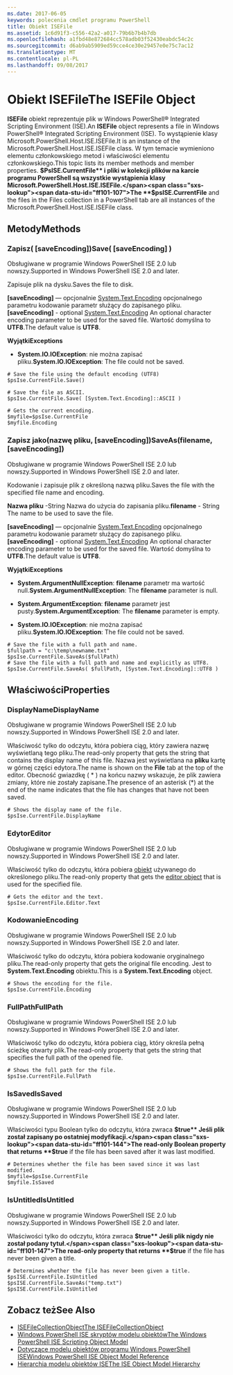 ```yaml
---
ms.date: 2017-06-05
keywords: polecenia cmdlet programu PowerShell
title: Obiekt ISEFile
ms.assetid: 1c6d91f3-c556-42a2-a017-79b6b7b4b7db
ms.openlocfilehash: a1fbd48e872684cc578adb03f52430eabdc54c2c
ms.sourcegitcommit: d6ab9ab5909ed59cce4ce30e29457e0e75c7ac12
ms.translationtype: MT
ms.contentlocale: pl-PL
ms.lasthandoff: 09/08/2017
---
```

# <a name="the-isefile-object"></a><span data-ttu-id="ff101-103">Obiekt ISEFile</span><span class="sxs-lookup"><span data-stu-id="ff101-103">The ISEFile Object</span></span>
  <span data-ttu-id="ff101-104">**ISEFile** obiekt reprezentuje plik w Windows PowerShell® Integrated Scripting Environment (ISE).</span><span class="sxs-lookup"><span data-stu-id="ff101-104">An **ISEFile** object represents a file in Windows PowerShell® Integrated Scripting Environment (ISE).</span></span> <span data-ttu-id="ff101-105">To wystąpienie klasy Microsoft.PowerShell.Host.ISE.ISEFile.</span><span class="sxs-lookup"><span data-stu-id="ff101-105">It is an instance of the Microsoft.PowerShell.Host.ISE.ISEFile class.</span></span> <span data-ttu-id="ff101-106">W tym temacie wymieniono elementu członkowskiego metod i właściwości elementu członkowskiego.</span><span class="sxs-lookup"><span data-stu-id="ff101-106">This topic lists its member methods and member properties.</span></span> <span data-ttu-id="ff101-107">**$PsISE.CurrentFile** i pliki w kolekcji plików na karcie programu PowerShell są wszystkie wystąpienia klasy Microsoft.PowerShell.Host.ISE.ISEFile.</span><span class="sxs-lookup"><span data-stu-id="ff101-107">The **$psISE.CurrentFile** and the files in the Files collection in a PowerShell tab are all instances of the Microsoft.PowerShell.Host.ISE.ISEFile class.</span></span>

## <a name="methods"></a><span data-ttu-id="ff101-108">Metody</span><span class="sxs-lookup"><span data-stu-id="ff101-108">Methods</span></span>

### <a name="save-saveencoding-"></a><span data-ttu-id="ff101-109">Zapisz\( \[saveEncoding\]\)</span><span class="sxs-lookup"><span data-stu-id="ff101-109">Save\( \[saveEncoding\] \)</span></span>
  <span data-ttu-id="ff101-110">Obsługiwane w programie Windows PowerShell ISE 2.0 lub nowszy.</span><span class="sxs-lookup"><span data-stu-id="ff101-110">Supported in Windows PowerShell ISE 2.0 and later.</span></span> 

 <span data-ttu-id="ff101-111">Zapisuje plik na dysku.</span><span class="sxs-lookup"><span data-stu-id="ff101-111">Saves the file to disk.</span></span>

 <span data-ttu-id="ff101-112">**\[saveEncoding\]**  — opcjonalnie [System.Text.Encoding](http://msdn.microsoft.com/library/system.text.encoding.aspx) opcjonalnego parametru kodowanie parametr służący do zapisanego pliku.</span><span class="sxs-lookup"><span data-stu-id="ff101-112">**\[saveEncoding\]** - optional [System.Text.Encoding](http://msdn.microsoft.com/library/system.text.encoding.aspx) An optional character encoding parameter to be used for the saved file.</span></span> <span data-ttu-id="ff101-113">Wartość domyślna to **UTF8**.</span><span class="sxs-lookup"><span data-stu-id="ff101-113">The default value is **UTF8**.</span></span>

 <span data-ttu-id="ff101-114">**Wyjątki**</span><span class="sxs-lookup"><span data-stu-id="ff101-114">**Exceptions**</span></span>
 -   <span data-ttu-id="ff101-115">**System.IO.IOException**: nie można zapisać pliku.</span><span class="sxs-lookup"><span data-stu-id="ff101-115">**System.IO.IOException**: The file could not be saved.</span></span>

```
# Save the file using the default encoding (UTF8)
$psIse.CurrentFile.Save()

# Save the file as ASCII.
$psIse.CurrentFile.Save( [System.Text.Encoding]::ASCII )

# Gets the current encoding.
$myfile=$psIse.CurrentFile
$myfile.Encoding

```

### <a name="saveasfilename-saveencoding"></a><span data-ttu-id="ff101-116">Zapisz jako\(nazwę pliku, \[saveEncoding\]\)</span><span class="sxs-lookup"><span data-stu-id="ff101-116">SaveAs\(filename, \[saveEncoding\]\)</span></span>
  <span data-ttu-id="ff101-117">Obsługiwane w programie Windows PowerShell ISE 2.0 lub nowszy.</span><span class="sxs-lookup"><span data-stu-id="ff101-117">Supported in Windows PowerShell ISE 2.0 and later.</span></span> 

 <span data-ttu-id="ff101-118">Kodowanie i zapisuje plik z określoną nazwą pliku.</span><span class="sxs-lookup"><span data-stu-id="ff101-118">Saves the file with the specified file name and encoding.</span></span>

 <span data-ttu-id="ff101-119">**Nazwa pliku** -String Nazwa do użycia do zapisania pliku.</span><span class="sxs-lookup"><span data-stu-id="ff101-119">**filename** - String The name to be used to save the file.</span></span>

 <span data-ttu-id="ff101-120">**\[saveEncoding\]**  — opcjonalnie [System.Text.Encoding](http://msdn.microsoft.com/library/system.text.encoding.aspx) opcjonalnego parametru kodowanie parametr służący do zapisanego pliku.</span><span class="sxs-lookup"><span data-stu-id="ff101-120">**\[saveEncoding\]** - optional [System.Text.Encoding](http://msdn.microsoft.com/library/system.text.encoding.aspx) An optional character encoding parameter to be used for the saved file.</span></span> <span data-ttu-id="ff101-121">Wartość domyślna to **UTF8**.</span><span class="sxs-lookup"><span data-stu-id="ff101-121">The default value is **UTF8**.</span></span>

 <span data-ttu-id="ff101-122">**Wyjątki**</span><span class="sxs-lookup"><span data-stu-id="ff101-122">**Exceptions**</span></span>
 -   <span data-ttu-id="ff101-123">**System.ArgumentNullException**: **filename** parametr ma wartość null.</span><span class="sxs-lookup"><span data-stu-id="ff101-123">**System.ArgumentNullException**: The **filename** parameter is null.</span></span>

- <span data-ttu-id="ff101-124">**System.ArgumentException**: **filename** parametr jest pusty.</span><span class="sxs-lookup"><span data-stu-id="ff101-124">**System.ArgumentException**: The **filename** parameter is empty.</span></span>

- <span data-ttu-id="ff101-125">**System.IO.IOException**: nie można zapisać pliku.</span><span class="sxs-lookup"><span data-stu-id="ff101-125">**System.IO.IOException**: The file could not be saved.</span></span>

```
# Save the file with a full path and name. 
$fullpath = "c:\temp\newname.txt"
$psIse.CurrentFile.SaveAs($fullPath) 
# Save the file with a full path and name and explicitly as UTF8. 
$psIse.CurrentFile.SaveAs( $fullPath, [System.Text.Encoding]::UTF8 )

```

## <a name="properties"></a><span data-ttu-id="ff101-126">Właściwości</span><span class="sxs-lookup"><span data-stu-id="ff101-126">Properties</span></span>

### <a name="displayname"></a><span data-ttu-id="ff101-127">DisplayName</span><span class="sxs-lookup"><span data-stu-id="ff101-127">DisplayName</span></span>
  <span data-ttu-id="ff101-128">Obsługiwane w programie Windows PowerShell ISE 2.0 lub nowszy.</span><span class="sxs-lookup"><span data-stu-id="ff101-128">Supported in Windows PowerShell ISE 2.0 and later.</span></span>

 <span data-ttu-id="ff101-129">Właściwość tylko do odczytu, która pobiera ciąg, który zawiera nazwę wyświetlaną tego pliku.</span><span class="sxs-lookup"><span data-stu-id="ff101-129">The read-only property that gets the string that contains the display name of this file.</span></span> <span data-ttu-id="ff101-130">Nazwa jest wyświetlana na **pliku** kartę w górnej części edytora.</span><span class="sxs-lookup"><span data-stu-id="ff101-130">The name is shown on the **File** tab at the top of the editor.</span></span> <span data-ttu-id="ff101-131">Obecność gwiazdkę \( \* \) na końcu nazwy wskazuje, że plik zawiera zmiany, które nie zostały zapisane.</span><span class="sxs-lookup"><span data-stu-id="ff101-131">The presence of an asterisk \(\*\) at the end of the name indicates that the file has changes that have not been saved.</span></span>

```
# Shows the display name of the file.
$psIse.CurrentFile.DisplayName

```

### <a name="editor"></a><span data-ttu-id="ff101-132">Edytor</span><span class="sxs-lookup"><span data-stu-id="ff101-132">Editor</span></span>
  <span data-ttu-id="ff101-133">Obsługiwane w programie Windows PowerShell ISE 2.0 lub nowszy.</span><span class="sxs-lookup"><span data-stu-id="ff101-133">Supported in Windows PowerShell ISE 2.0 and later.</span></span> 

 <span data-ttu-id="ff101-134">Właściwość tylko do odczytu, która pobiera [obiekt](The-ISEEditor-Object.md) używanego do określonego pliku.</span><span class="sxs-lookup"><span data-stu-id="ff101-134">The read-only property that gets the [editor object](The-ISEEditor-Object.md) that is used for the specified file.</span></span>

```
# Gets the editor and the text.
$psIse.CurrentFile.Editor.Text

```

### <a name="encoding"></a><span data-ttu-id="ff101-135">Kodowanie</span><span class="sxs-lookup"><span data-stu-id="ff101-135">Encoding</span></span>
  <span data-ttu-id="ff101-136">Obsługiwane w programie Windows PowerShell ISE 2.0 lub nowszy.</span><span class="sxs-lookup"><span data-stu-id="ff101-136">Supported in Windows PowerShell ISE 2.0 and later.</span></span> 

 <span data-ttu-id="ff101-137">Właściwość tylko do odczytu, która pobiera kodowanie oryginalnego pliku.</span><span class="sxs-lookup"><span data-stu-id="ff101-137">The read-only property that gets the original file encoding.</span></span> <span data-ttu-id="ff101-138">Jest to **System.Text.Encoding** obiektu.</span><span class="sxs-lookup"><span data-stu-id="ff101-138">This is a **System.Text.Encoding** object.</span></span>

```
# Shows the encoding for the file. 
$psIse.CurrentFile.Encoding

```

### <a name="fullpath"></a><span data-ttu-id="ff101-139">FullPath</span><span class="sxs-lookup"><span data-stu-id="ff101-139">FullPath</span></span>
  <span data-ttu-id="ff101-140">Obsługiwane w programie Windows PowerShell ISE 2.0 lub nowszy.</span><span class="sxs-lookup"><span data-stu-id="ff101-140">Supported in Windows PowerShell ISE 2.0 and later.</span></span> 

 <span data-ttu-id="ff101-141">Właściwość tylko do odczytu, która pobiera ciąg, który określa pełną ścieżkę otwarty plik.</span><span class="sxs-lookup"><span data-stu-id="ff101-141">The read-only property that gets the string that specifies the full path of the opened file.</span></span>

```
# Shows the full path for the file. 
$psIse.CurrentFile.FullPath

```

### <a name="issaved"></a><span data-ttu-id="ff101-142">IsSaved</span><span class="sxs-lookup"><span data-stu-id="ff101-142">IsSaved</span></span>
  <span data-ttu-id="ff101-143">Obsługiwane w programie Windows PowerShell ISE 2.0 lub nowszy.</span><span class="sxs-lookup"><span data-stu-id="ff101-143">Supported in Windows PowerShell ISE 2.0 and later.</span></span> 

 <span data-ttu-id="ff101-144">Właściwości typu Boolean tylko do odczytu, która zwraca **$true** Jeśli plik został zapisany po ostatniej modyfikacji.</span><span class="sxs-lookup"><span data-stu-id="ff101-144">The read-only Boolean property that returns **$true** if the file has been saved after it was last modified.</span></span>

```
# Determines whether the file has been saved since it was last modified.
$myfile=$psIse.CurrentFile
$myfile.IsSaved

```

### <a name="isuntitled"></a><span data-ttu-id="ff101-145">IsUntitled</span><span class="sxs-lookup"><span data-stu-id="ff101-145">IsUntitled</span></span>
  <span data-ttu-id="ff101-146">Obsługiwane w programie Windows PowerShell ISE 2.0 lub nowszy.</span><span class="sxs-lookup"><span data-stu-id="ff101-146">Supported in Windows PowerShell ISE 2.0 and later.</span></span> 

 <span data-ttu-id="ff101-147">Właściwości tylko do odczytu, która zwraca **$true** Jeśli plik nigdy nie został podany tytuł.</span><span class="sxs-lookup"><span data-stu-id="ff101-147">The read-only property that returns **$true** if the file has never been given a title.</span></span>

```
# Determines whether the file has never been given a title.
$psISE.CurrentFile.IsUntitled
$psISE.CurrentFile.SaveAs("temp.txt")
$psISE.CurrentFile.IsUntitled

```

## <a name="see-also"></a><span data-ttu-id="ff101-148">Zobacz też</span><span class="sxs-lookup"><span data-stu-id="ff101-148">See Also</span></span>
- [<span data-ttu-id="ff101-149">ISEFileCollectionObject</span><span class="sxs-lookup"><span data-stu-id="ff101-149">The ISEFileCollectionObject</span></span>](The-ISEFileCollection-Object.md) 
- [<span data-ttu-id="ff101-150">Windows PowerShell ISE skryptów modelu obiektów</span><span class="sxs-lookup"><span data-stu-id="ff101-150">The Windows PowerShell ISE Scripting Object Model</span></span>](The-Windows-PowerShell-ISE-Scripting-Object-Model.md) 
- [<span data-ttu-id="ff101-151">Dotyczące modelu obiektów programu Windows PowerShell ISE</span><span class="sxs-lookup"><span data-stu-id="ff101-151">Windows PowerShell ISE Object Model Reference</span></span>](Windows-PowerShell-ISE-Object-Model-Reference.md)
- [<span data-ttu-id="ff101-152">Hierarchia modelu obiektów ISE</span><span class="sxs-lookup"><span data-stu-id="ff101-152">The ISE Object Model Hierarchy</span></span>](The-ISE-Object-Model-Hierarchy.md)
